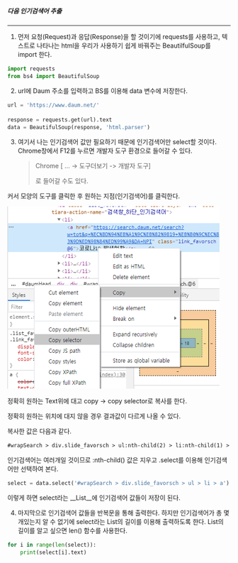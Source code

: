 ##### 다음 인기검색어 추출

___

1. 먼저 요청(Request)과 응답(Response)을 할 것이기에 requests를 사용하고, 텍스트로 나타나는 html을 우리가 사용하기 쉽게 바꿔주는 BeautilfulSoup를 import 한다.



```python
import requests
from bs4 import BeautifulSoup
```



2. url에 Daum 주소를 입력하고 BS를 이용해 data 변수에 저장한다.

```python
url = 'https://www.daum.net/'

response = requests.get(url).text
data = BeautifulSoup(response, 'html.parser')
```



3. 여기서 나는 인기검색어 값만 필요하기 때문에 인기검색어만 select할 것이다. Chrome창에서 F12를 누르면 개발자 도구 환경으로 들어갈 수 있다.

   > Chrome [ … -> 도구더보기 -> 개발자 도구]
   >
   > 로 들어갈 수도 있다.



커서 모양의 도구를 클릭한 후 원하는 지점(인기검색어)를 클릭한다.



![image-20200719161926959](20200719_python.assets/image-20200719161926959.png)

정확히 원하는 Text위에 대고 copy -> copy selector로 복사를 한다.

정확히 원하는 위치에 대지 않을 경우 결과값이 다르게 나올 수 있다.



복사한 값은 다음과 같다.

```html
#wrapSearch > div.slide_favorsch > ul:nth-child(2) > li:nth-child(1) > a
```



인기검색어는 여러개일 것이므로 :nth-child() 값은 지우고 .select를 이용해 인기검색어만 선택하여 본다.

```python
select = data.select('#wrapSearch > div.slide_favorsch > ul > li > a')
```



이렇게 하면 select라는 __List__에 인기검색어 값들이 저장이 된다.



4. 마지막으로 인기검색어 값들을 반복문을 통해 출력한다. 하지만 인기검색어가 총 몇개있는지 알 수 없기에 select라는 List의 길이를 이용해 출력하도록 한다. List의 길이를 알고 싶으면 len() 함수를 사용한다.

```python
for i in range(len(select)):
    print(select[i].text)
```



